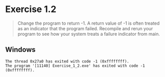 # Exercise 1.2

> Change the program to return -1. A return value of -1 is often treated as an indicator that the program failed. Recompile and rerun your program to see how your system treats a failure indicator from main.

## Windows

```
The thread 0x27a0 has exited with code -1 (0xffffffff).
The program '[11140] Exercise_1_2.exe' has exited with code -1 (0xffffffff).
```